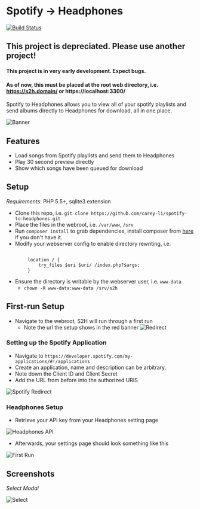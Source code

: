 # Spotify → Headphones

[![Build Status](https://travis-ci.org/carey-li/spotify-to-headphones.svg?branch=develop)](https://travis-ci.org/carey-li/spotify-to-headphones)

## This project is depreciated. Please use another project! 

#### This project is in very early development. Expect bugs.
#### As of now, this must be placed at the root web directory, i.e. https://s2h.domain/ or https://localhost:3300/

Spotify to Headphones allows you to view all of your spotify playlists and send albums directly to Headphones for download, all in one place.

![Banner](https://carey.li/s2h_banner.png?cache=1)

## Features

- Load songs from Spotify playlists and send them to Headphones
- Play 30 second preview directly
- Show which songs have been queued for download

## Setup

*Requirements*: PHP 5.5+, sqlite3 extension

- Clone this repo, i.e. `git clone https://github.com/carey-li/spotify-to-headphones.git`
- Place the files in the webroot, i.e. `/var/www`, `/srv`
- Run `composer install` to grab dependencies, install composer from [here](https://getcomposer.org/download/) if you don't have it.
- Modify your webserver config to enable directory rewriting, i.e.

~~~

        location / {
            try_files $uri $uri/ /index.php?$args;
        }

~~~

- Ensure the directory is writable by the webserver user, i.e. `www-data`
    - `chown -R www-data:www-data /srv/s2h`

## First-run Setup

- Navigate to the webroot, S2H will run through a first run
    - Note the url the setup shows in the red banner
    ![Redirect](https://carey.li/s2h_redirect.png?cache=1)

### Setting up the Spotify Application

- Navigate to `https://developer.spotify.com/my-applications/#!/applications`
- Create an application, name and description can be arbitrary.
- Note down the Client ID and Client Secret
- Add the URL from before into the authorized URIS

![Spotify Redirect](https://carey.li/s2h_spotify_redirect.png?cache=2)

### Headphones Setup

- Retrieve your API key from your Headphones setting page

![Headphones API](https://carey.li/s2h_headphones_api.png)

- Afterwards, your settings page should look something like this

![First Run](https://carey.li/s2h_firstrun.png)

## Screenshots

*Select Modal*

![Select](https://carey.li/s2h_select.png)
